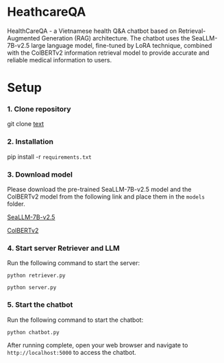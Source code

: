 # HeathcareQA

HealthCareQA - a Vietnamese health Q&A chatbot based on Retrieval-Augmented Generation (RAG) architecture. The chatbot uses the SeaLLM-7B-v2.5 large language model, fine-tuned by LoRA technique, combined with the ColBERTv2 information retrieval model to provide accurate and reliable medical information to users.



# Setup

### 1. Clone repository

git clone [text](https://github.com/xuantruong118/HeathcareQA.git)

### 2. Installation

pip install -r `requirements.txt`

### 3. Download model

Please download the pre-trained SeaLLM-7B-v2.5 model and the ColBERTv2 model from the following link and place them in the `models` folder.

[SeaLLM-7B-v2.5](https://huggingface.co/xuantruong118/SeaLLM-7B-v2.5)

[ColBERTv2](https://huggingface.co/xuantruong118/ColBERTv2)

### 4. Start server Retriever and LLM
Run the following command to start the server:

```
python retriever.py
```
```
python server.py
```

### 5. Start the chatbot

Run the following command to start the chatbot:

```
python chatbot.py
```
After running complete, open your web browser and navigate to `http://localhost:5000` to access the chatbot.




